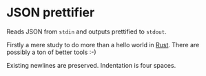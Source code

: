 # JSON prettifier

Reads JSON from `stdin` and outputs prettified to `stdout`.

Firstly a mere study to do more than a hello world in [Rust](https://www.rust-lang.org).
There are possibly a ton of better tools :-)

Existing newlines are preserved. Indentation is four spaces.